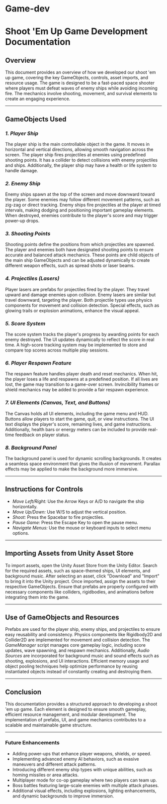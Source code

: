 # Game-dev
# Shoot 'Em Up Game Development Documentation

## Overview
This document provides an overview of how we developed our shoot 'em up game, covering the key GameObjects, controls, asset imports, and resource usage. The game is designed to be a fast-paced space shooter where players must defeat waves of enemy ships while avoiding incoming fire. The mechanics involve shooting, movement, and survival elements to create an engaging experience.

---

## GameObjects Used

### *1. Player Ship*
The player ship is the main controllable object in the game. It moves in horizontal and vertical directions, allowing smooth navigation across the screen. The player ship fires projectiles at enemies using predefined shooting points. It has a collider to detect collisions with enemy projectiles and ships. Additionally, the player ship may have a health or life system to handle damage.

### *2. Enemy Ship*
Enemy ships spawn at the top of the screen and move downward toward the player. Some enemies may follow different movement patterns, such as zig-zag or direct tracking. Enemy ships fire projectiles at the player at timed intervals, making dodging and positioning important gameplay elements. When destroyed, enemies contribute to the player's score and may trigger power-up drops.

### *3. Shooting Points*
Shooting points define the positions from which projectiles are spawned. The player and enemies both have designated shooting points to ensure accurate and balanced attack mechanics. These points are child objects of the main ship GameObjects and can be adjusted dynamically to create different weapon effects, such as spread shots or laser beams.

### *4. Projectiles (Lasers)*
Player lasers are prefabs for projectiles fired by the player. They travel upward and damage enemies upon collision. Enemy lasers are similar but travel downward, targeting the player. Both projectile types use physics components for movement and collision detection. Special effects, such as glowing trails or explosion animations, enhance the visual appeal.

### *5. Score System*
The score system tracks the player's progress by awarding points for each enemy destroyed. The UI updates dynamically to reflect the score in real time. A high-score tracking system may be implemented to store and compare top scores across multiple play sessions.

### *6. Player Respawn Feature*
The respawn feature handles player death and reset mechanics. When hit, the player loses a life and respawns at a predefined position. If all lives are lost, the game may transition to a game-over screen. Invincibility frames or shield mechanics may be added to provide a fair respawn experience.

### *7. UI Elements (Canvas, Text, and Buttons)*
The Canvas holds all UI elements, including the game menu and HUD. Buttons allow players to start the game, quit, or view instructions. The UI text displays the player's score, remaining lives, and game instructions. Additionally, health bars or energy meters can be included to provide real-time feedback on player status.

### *8. Background Panel*
The background panel is used for dynamic scrolling backgrounds. It creates a seamless space environment that gives the illusion of movement. Parallax effects may be applied to make the background more immersive.

---

## Instructions for Controls

- *Move Left/Right:* Use the Arrow Keys or A/D to navigate the ship horizontally.
- *Move Up/Down:* Use W/S to adjust the vertical position.
- *Shoot:* Press the Spacebar to fire projectiles.
- *Pause Game:* Press the Escape Key to open the pause menu.
- *Navigate Menus:* Use the mouse or keyboard inputs to select menu options.

---

## Importing Assets from Unity Asset Store

To import assets, open the Unity Asset Store from the Unity Editor. Search for the required assets, such as space-themed ships, UI elements, and background music. After selecting an asset, click "Download" and "Import" to bring it into the Unity project. Once imported, assign the assets to their respective GameObjects. Ensure that prefabs are properly configured with necessary components like colliders, rigidbodies, and animations before integrating them into the game.

---

## Use of GameObjects and Resources

Prefabs are used for the player ship, enemy ships, and projectiles to ensure easy reusability and consistency. Physics components like Rigidbody2D and Collider2D are implemented for movement and collision detection. The *GameManager* script manages core gameplay logic, including score updates, wave spawning, and respawn mechanics. Additionally, *Audio Sources* are incorporated for background music and sound effects such as shooting, explosions, and UI interactions. Efficient memory usage and object pooling techniques help optimize performance by reusing instantiated objects instead of constantly creating and destroying them.

---

## Conclusion
This documentation provides a structured approach to developing a shoot 'em up game. Each element is designed to ensure smooth gameplay, efficient resource management, and modular development. The implementation of prefabs, UI, and game mechanics contributes to a scalable and maintainable game structure.

---

### Future Enhancements

- Adding power-ups that enhance player weapons, shields, or speed.
- Implementing advanced enemy AI behaviors, such as evasive maneuvers and different attack patterns.
- Introducing different enemy ship types with unique abilities, such as homing missiles or area attacks.
- Multiplayer mode for co-op gameplay where two players can team up.
- Boss battles featuring large-scale enemies with multiple attack phases.
- Additional visual effects, including explosions, lighting enhancements, and dynamic backgrounds to improve immersion.
